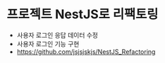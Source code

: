 # 프로젝트 NestJS로 리팩토링

- 사용자 로그인 응답 데이터 수정
- 사용자 로그인 기능 구현
- https://github.com/jsjsjskjs/NestJS_Refactoring